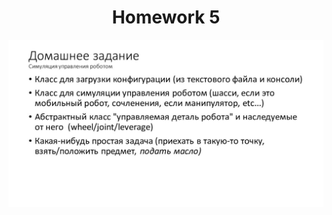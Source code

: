<h1 align="center" id="title">Homework 5</h1>

<p id="description">
<img src="HW5.jpg" alt="Homework 5 condition">
</p>